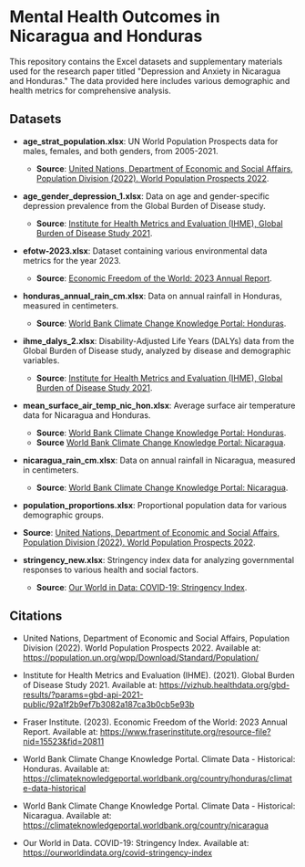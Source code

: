 # Mental Health Outcomes in Nicaragua and Honduras

This repository contains the Excel datasets and supplementary materials used for the research paper titled "Depression and Anxiety in Nicaragua and Honduras." The data provided here includes various demographic and health metrics for comprehensive analysis.

## Datasets

- **age_strat_population.xlsx**: UN World Population Prospects data for males, females, and both genders, from 2005-2021.  
  - **Source**: [United Nations, Department of Economic and Social Affairs, Population Division (2022). World Population Prospects 2022](https://population.un.org/wpp/Download/Standard/Population/).

- **age_gender_depression_1.xlsx**: Data on age and gender-specific depression prevalence from the Global Burden of Disease study.  
  - **Source**: [Institute for Health Metrics and Evaluation (IHME), Global Burden of Disease Study 2021](https://vizhub.healthdata.org/gbd-results/?params=gbd-api-2021-public/92a1f2b9ef7b3082a187ca3b0cb5e93b).

- **efotw-2023.xlsx**: Dataset containing various environmental data metrics for the year 2023.  
  - **Source**: [Economic Freedom of the World: 2023 Annual Report](https://www.fraserinstitute.org/resource-file?nid=15523&fid=20811).

- **honduras_annual_rain_cm.xlsx**: Data on annual rainfall in Honduras, measured in centimeters.  
  - **Source**: [World Bank Climate Change Knowledge Portal: Honduras](https://climateknowledgeportal.worldbank.org/country/honduras/climate-data-historical).

- **ihme_dalys_2.xlsx**: Disability-Adjusted Life Years (DALYs) data from the Global Burden of Disease study, analyzed by disease and demographic variables.  
  - **Source**: [Institute for Health Metrics and Evaluation (IHME), Global Burden of Disease Study 2021](https://vizhub.healthdata.org/gbd-results/?params=gbd-api-2021-public/92a1f2b9ef7b3082a187ca3b0cb5e93b).

- **mean_surface_air_temp_nic_hon.xlsx**: Average surface air temperature data for Nicaragua and Honduras.  
  - **Source**: [World Bank Climate Change Knowledge Portal: Honduras](https://climateknowledgeportal.worldbank.org/country/honduras).
  - **Source** [World Bank Climate Change Knowledge Portal: Nicaragua](https://climateknowledgeportal.worldbank.org/country/nicaragua).

- **nicaragua_rain_cm.xlsx**: Data on annual rainfall in Nicaragua, measured in centimeters.  
  - **Source**: [World Bank Climate Change Knowledge Portal: Nicaragua](https://climateknowledgeportal.worldbank.org/country/nicaragua).

- **population_proportions.xlsx**: Proportional population data for various demographic groups.  
- **Source**: [United Nations, Department of Economic and Social Affairs, Population Division (2022). World Population Prospects 2022](https://population.un.org/wpp/Download/Standard/Population/).

- **stringency_new.xlsx**: Stringency index data for analyzing governmental responses to various health and social factors.  
  - **Source**: [Our World in Data: COVID-19: Stringency Index](https://ourworldindata.org/covid-stringency-index).

## Citations

- United Nations, Department of Economic and Social Affairs, Population Division (2022). World Population Prospects 2022. Available at: https://population.un.org/wpp/Download/Standard/Population/

- Institute for Health Metrics and Evaluation (IHME). (2021). Global Burden of Disease Study 2021. Available at: https://vizhub.healthdata.org/gbd-results/?params=gbd-api-2021-public/92a1f2b9ef7b3082a187ca3b0cb5e93b

- Fraser Institute. (2023). Economic Freedom of the World: 2023 Annual Report. Available at: https://www.fraserinstitute.org/resource-file?nid=15523&fid=20811

- World Bank Climate Change Knowledge Portal. Climate Data - Historical: Honduras. Available at: https://climateknowledgeportal.worldbank.org/country/honduras/climate-data-historical

- World Bank Climate Change Knowledge Portal. Climate Data - Historical: Nicaragua. Available at: https://climateknowledgeportal.worldbank.org/country/nicaragua

- Our World in Data. COVID-19: Stringency Index. Available at: https://ourworldindata.org/covid-stringency-index
